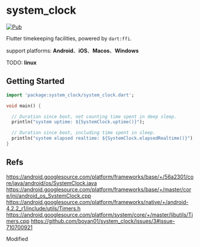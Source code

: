 # system_clock

[![Pub](https://img.shields.io/pub/v/system_clock.svg)](https://pub.dartlang.org/packages/system_clock)

Flutter timekeeping facilities, powered by `dart:ffi`.

support platforms: **Android**、**iOS**、**Macos**、**Windows**

TODO: **linux**

## Getting Started

```dart
import 'package:system_clock/system_clock.dart';

void main() {

  // Duration since boot, not counting time spent in deep sleep.
  println("system uptime: ${SystemClock.uptime()}");

  // Duration since boot, including time spent in sleep.
  println("system elapsed realtime: ${SystemClock.elapsedRealtime()}");
}

```

## Refs

https://android.googlesource.com/platform/frameworks/base/+/56a2301/core/java/android/os/SystemClock.java
https://android.googlesource.com/platform/frameworks/base/+/master/core/jni/android_os_SystemClock.cpp
https://android.googlesource.com/platform/frameworks/native/+/android-4.2.2_r1/include/utils/Timers.h
https://android.googlesource.com/platform/system/core/+/master/libutils/Timers.cpp
https://github.com/boyan01/system_clock/issues/3#issue-710700921

Modified